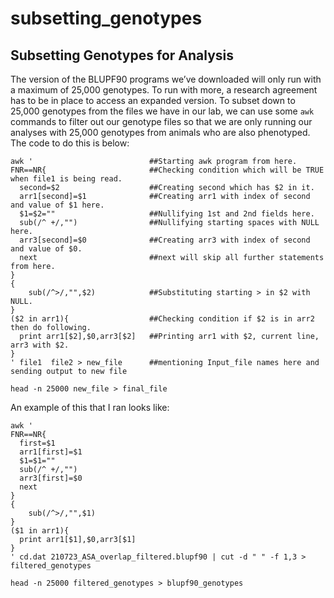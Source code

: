 # subsetting_genotypes

## Subsetting Genotypes for Analysis

The version of the BLUPF90 programs we’ve downloaded will only run with
a maximum of 25,000 genotypes. To run with more, a research agreement
has to be in place to access an expanded version. To subset down to
25,000 genotypes from the files we have in our lab, we can use some
`awk` commands to filter out our genotype files so that we are only
running our analyses with 25,000 genotypes from animals who are also
phenotyped. The code to do this is below:

    awk '                          ##Starting awk program from here.
    FNR==NR{                       ##Checking condition which will be TRUE when file1 is being read.
      second=$2                    ##Creating second which has $2 in it.
      arr1[second]=$1              ##Creating arr1 with index of second and value of $1 here.
      $1=$2=""                     ##Nullifying 1st and 2nd fields here.
      sub(/^ +/,"")                ##Nullifying starting spaces with NULL here.
      arr3[second]=$0              ##Creating arr3 with index of second and value of $0.
      next                         ##next will skip all further statements from here.
    } 
    {
        sub(/^>/,"",$2)            ##Substituting starting > in $2 with NULL.
    }
    ($2 in arr1){                  ##Checking condition if $2 is in arr2 then do following.
      print arr1[$2],$0,arr3[$2]   ##Printing arr1 with $2, current line, arr3 with $2.
    }
    ' file1  file2 > new_file      ##mentioning Input_file names here and sending output to new file

    head -n 25000 new_file > final_file

An example of this that I ran looks like:

    awk '
    FNR==NR{
      first=$1
      arr1[first]=$1
      $1=$1=""
      sub(/^ +/,"")
      arr3[first]=$0
      next
    } 
    {
        sub(/^>/,"",$1)
    }
    ($1 in arr1){
      print arr1[$1],$0,arr3[$1]
    }
    ' cd.dat 210723_ASA_overlap_filtered.blupf90 | cut -d " " -f 1,3 > filtered_genotypes

    head -n 25000 filtered_genotypes > blupf90_genotypes

